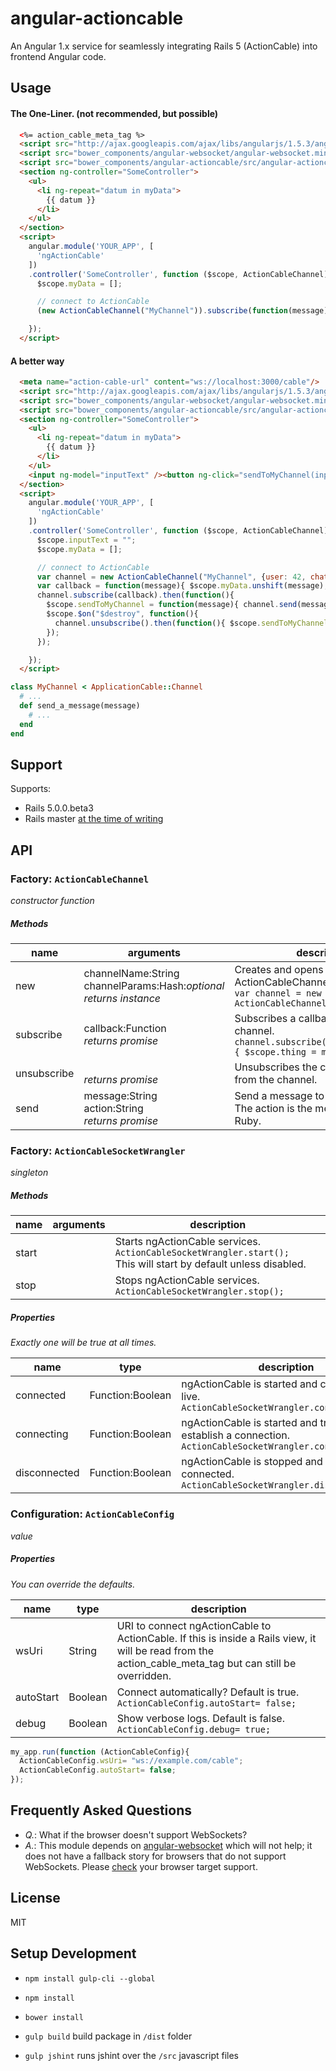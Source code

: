 # angular-actioncable
An Angular 1.x service for seamlessly integrating Rails 5 (ActionCable) into frontend Angular code.

## Usage

#### The One-Liner. (not recommended, but possible)

```html
  <%= action_cable_meta_tag %>
  <script src="http://ajax.googleapis.com/ajax/libs/angularjs/1.5.3/angular.min.js"></script>
  <script src="bower_components/angular-websocket/angular-websocket.min.js"></script>
  <script src="bower_components/angular-actioncable/src/angular-actioncable.js"></script>
  <section ng-controller="SomeController">
    <ul>
      <li ng-repeat="datum in myData">
        {{ datum }}
      </li>
    </ul>
  </section>
  <script>
    angular.module('YOUR_APP', [
      'ngActionCable'
    ])
    .controller('SomeController', function ($scope, ActionCableChannel){
      $scope.myData = [];

      // connect to ActionCable
      (new ActionCableChannel("MyChannel")).subscribe(function(message){ $scope.myData.unshift(message) });

    });
  </script>
```

#### A better way

```html
  <meta name="action-cable-url" content="ws://localhost:3000/cable"/>
  <script src="http://ajax.googleapis.com/ajax/libs/angularjs/1.5.3/angular.min.js"></script>
  <script src="bower_components/angular-websocket/angular-websocket.min.js"></script>
  <script src="bower_components/angular-actioncable/src/angular-actioncable.js"></script>
  <section ng-controller="SomeController">
    <ul>
      <li ng-repeat="datum in myData">
        {{ datum }}
      </li>
    </ul>
    <input ng-model="inputText" /><button ng-click="sendToMyChannel(inputText)">Send</button>
  </section>
  <script>
    angular.module('YOUR_APP', [
      'ngActionCable'
    ])
    .controller('SomeController', function ($scope, ActionCableChannel){
      $scope.inputText = "";
      $scope.myData = [];

      // connect to ActionCable
      var channel = new ActionCableChannel("MyChannel", {user: 42, chat: 37}));
      var callback = function(message){ $scope.myData.unshift(message); };
      channel.subscribe(callback).then(function(){
        $scope.sendToMyChannel = function(message){ channel.send(message, 'send_a_message'); };
        $scope.$on("$destroy", function(){
          channel.unsubscribe().then(function(){ $scope.sendToMyChannel = undefined; });
        });
      });

    });
  </script>
```

```ruby
class MyChannel < ApplicationCable::Channel
  # ...
  def send_a_message(message)
    # ...
  end
end
```

## Support

Supports:
- Rails 5.0.0.beta3
- Rails master [at the time of writing](https://github.com/rails/rails/tree/b8d1dbf9933e3d67e15cd06116164286ba15c6a7)

## API

### Factory: `ActionCableChannel`

_constructor function_

##### Methods
name        | arguments                                                | description
------------|----------------------------------------------------------|--------------------------------------------
new         | channelName:String<br />channelParams:Hash:_optional_<br />_returns instance_    | Creates and opens an ActionCableChannel instance.<br />`var channel = new ActionCableChannel('MyChannel');`
subscribe   | callback:Function<br />_returns promise_                 | Subscribes a callback function to the channel.<br />`channel.subscribe(function(message){ $scope.thing = message });`
unsubscribe | <br />_returns promise_                                  | Unsubscribes the callback function from the channel.
send        | message:String<br />action:String<br />_returns promise_ | Send a message to an action in Rails. The action is the method name in Ruby.

### Factory: `ActionCableSocketWrangler`

_singleton_

##### Methods
name        | arguments                                              | description
------------|--------------------------------------------------------|--------------------------------------------
start       |                                                        | Starts ngActionCable services. `ActionCableSocketWrangler.start();`<br />This will start by default unless disabled.
stop        |                                                        | Stops ngActionCable services. `ActionCableSocketWrangler.stop();`

##### Properties

_Exactly one will be true at all times._

name             | type              | description
-----------------|-------------------|------------
connected        | Function:Boolean  | ngActionCable is started and connected live.<br />`ActionCableSocketWrangler.connected();`
connecting       | Function:Boolean  | ngActionCable is started and trying to establish a connection.<br />`ActionCableSocketWrangler.connecting();`
disconnected     | Function:Boolean  | ngActionCable is stopped and not connected.<br />`ActionCableSocketWrangler.disconnected();`

### Configuration: `ActionCableConfig`

_value_

##### Properties

_You can override the defaults._

name      | type    | description
----------|---------|------------
wsUri     | String  | URI to connect ngActionCable to ActionCable.  If this is inside a Rails view, it will be read from the action_cable_meta_tag but can still be overridden.
autoStart | Boolean | Connect automatically? Default is true.<br />`ActionCableConfig.autoStart= false;`
debug     | Boolean | Show verbose logs.  Default is false.<br />`ActionCableConfig.debug= true;`

```javascript
my_app.run(function (ActionCableConfig){
  ActionCableConfig.wsUri= "ws://example.com/cable";
  ActionCableConfig.autoStart= false;
});
```

## Frequently Asked Questions

 * *Q.*: What if the browser doesn't support WebSockets?
 * *A.*: This module depends on [angular-websocket](https://github.com/AngularClass/angular-websocket) which will not help; it does not have a fallback story for browsers that do not support WebSockets. Please [check](http://caniuse.com/#feat=websockets) your browser target support.

## License
MIT


## Setup Development
 - `npm install gulp-cli --global`
 - `npm install`
 - `bower install`

 - `gulp build` build package in `/dist` folder
 - `gulp jshint` runs jshint over the `/src` javascript files
